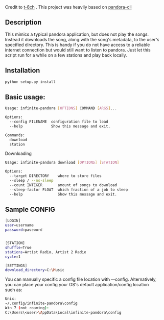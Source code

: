  Credit to [t-8ch](https://github.com/t-8ch) . This project was heavily based on [pandora-cli](https://github.com/t-8ch/pandora-cli)

## Description
This mimics a typical pandora application, but does not play the songs. Instead it downloads the song, along with the song's metadata, to the user's specified directory. This is handy if you do not have access to a reliable internet connection but would still want to listen to pandora. Just let this script run for a while on a few stations and play back locally.

## Installation
```bash
python setup.py install
```

## Basic usage:
```bash
Usage: infinite-pandora [OPTIONS] COMMAND [ARGS]...

Options:
  --config FILENAME  configuration file to load
  --help             Show this message and exit.

Commands:
  download
  station
```

Downloading
```bash
Usage: infinite-pandora download [OPTIONS] [STATION]

Options:
  --target DIRECTORY    where to store files
  --sleep / --no-sleep
  --count INTEGER       amount of songs to download
  --sleep-factor FLOAT  which fraction of a job to sleep
  --help                Show this message and exit.
```

## Sample CONFIG
```bash
[LOGIN]
user=username
password=password


[STATION]
shuffle=True
stations=Artist Radio, Artist 2 Radio
cycle=1

[SETTINGS]
download_directory=C:\Music
```
You can manually specific a config file location with --config. Alternatively, you can place your config your OS's default application/config location such as:
```bash
Unix:
~/.config/infinite-pandora\config
Win 7 (not roaming):
C:\Users\<user>\AppData\Local\infinite-pandora\config
```
